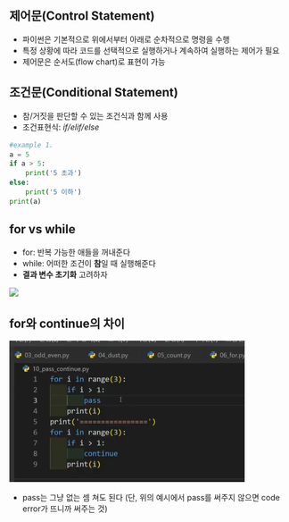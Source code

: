 ## 제어문(Control Statement)

* 파이썬은 기본적으로 위에서부터 아래로 순차적으로 명령을 수행
* 특정 상황에 따라 코드를 선택적으로 실행하거나 계속하여 실행하는 제어가 필요
* 제어문은 순서도(flow chart)로 표현이 가능



## 조건문(Conditional Statement)

* 참/거짓을 판단할 수 있는 조건식과 함께 사용
* 조건표현식: *if/elif/else*

```python
#example 1.
a = 5
if a > 5:
    print('5 초과')
else:
    print('5 이하')
print(a)
```





## for vs while

* for: 반복 가능한 애들을 꺼내준다
* while: 어떠한 조건이 **참**일 때 실행해준다
* **결과 변수 초기화** 고려하자



![](PYTHON_DAY1_2.assets/for%EB%AC%B8_odd%20list.png)



## for와 continue의 차이

![](PYTHON_DAY1_2.assets/pass%EC%99%80%20continue%EC%9D%98%20%EC%B0%A8%EC%9D%B4.png)

* pass는 그냥 없는 셈 쳐도 된다 (단, 위의 예시에서 pass를 써주지 않으면 code error가 뜨니까 써주는 것)

